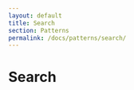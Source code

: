 ```yaml
---
layout: default
title: Search
section: Patterns
permalink: /docs/patterns/search/
---
```


# Search
